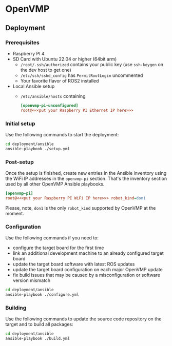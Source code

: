 # OpenVMP

## Deployment

### Prerequisites

- Raspberry PI 4
- SD Card with Ubuntu 22.04 or higher (64bit arm)
  - `/root/.ssh/authorized` contains your public key
    (use `ssh-keygen` on the dev host to get one)
  - `/etc/ssh/sshd_config` has `PermitRootLogin` uncommented
  - Your favorite flavor of ROS2 installed
- Local Ansible setup
  - `/etc/ansible/hosts` containing

    ```ini
    [openvmp-pi-unconfigured]
    root@<<<put your Raspberry PI Ethernet IP here>>>
    ```

### Initial setup

Use the following commands to start the deployment:

```sh
cd deployment/ansible
ansible-playbook ./setup.yml
```

### Post-setup

Once the setup is finished,
create new entries in the Ansible inventory using the WiFi IP addresses
in the `openvmp-pi` section.
That's the inventory section used by all other OpenVMP Ansible playbooks.

```ini
[openvmp-pi]
root@<<<put your Raspberry PI WiFi IP here>>> robot_kind=don1
```

Please, note, `don1` is the only `robot_kind` supported by OpenVMP at the moment.

### Configuration

Use the following commands if you need to:

- configure the target board for the first time
- link an additional development machine to an already configured target board
- update the target board software with latest ROS updates
- update the target board configuration on each major OpenVMP update
- fix build issues that may be caused by a misconfiguration or software version
  mismatch

```sh
cd deployment/ansible
ansible-playbook ./configure.yml
```

### Building

Use the following commands to update the source code repository on the target
and to build all packages:

```sh
cd deployment/ansible
ansible-playbook ./build.yml
```
